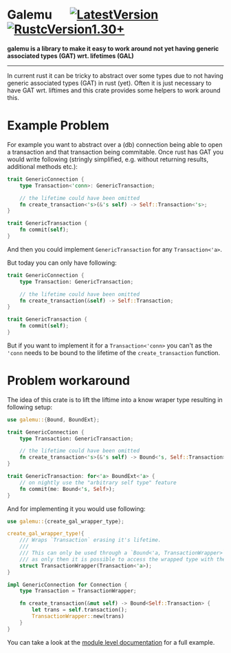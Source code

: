 # Galemu &emsp; [![LatestVersion]][crates.io] [![RustcVersion1.30+]][rustc_ver]

[LatestVersion]: https://img.shields.io/crates/v/galemu.svg
[crates.io]: https://crates.io/crates/galemu
[RustcVersion1.30+]: https://img.shields.io/badge/rustc-1.30+-lightgray.svg
[rustc_ver]: https://blog.rust-lang.org/2018/10/25/Rust-1.30.0.html


**galemu is a library to make it easy to work around not yet having generic associated types (GAT) wrt. lifetimes (GAL)**

---


In current rust it can be tricky to abstract over some types due to not
having generic associated types (GAT) in rust (yet). Often it is just
necessary to have GAT wrt. liftimes and this crate provides some helpers
to work around this.

# Example Problem

For example you want to abstract over a (db) connection being able to
open a transaction and that transaction being commitable. Once rust
has GAT you would write following (stringly simplified, e.g. without
returning results, additional methods etc.):

```rust
trait GenericConnection {
    type Transaction<'conn>: GenericTransaction;

    // the lifetime could have been omitted
    fn create_transaction<'s>(&'s self) -> Self::Transaction<'s>;
}

trait GenericTransaction {
    fn commit(self);
}
```

And then you could implement `GenericTransaction` for any `Transaction<'a>`.

But today you can only have following:

```rust
trait GenericConnection {
    type Transaction: GenericTransaction;

    // the lifetime could have been omitted
    fn create_transaction(&self) -> Self::Transaction;
}

trait GenericTransaction {
    fn commit(self);
}
```

But if you want to implement it for a `Transaction<'conn>` you can't as
the `'conn` needs to be bound to the lifetime of the `create_transaction`
function.


# Problem workaround

The idea of this crate is to lift the liftime into a know wraper type
resulting in following setup:

```rust
use galemu::{Bound, BoundExt};

trait GenericConnection {
    type Transaction: GenericTransaction;

    // the lifetime could have been omitted
    fn create_transaction<'s>(&'s self) -> Bound<'s, Self::Transaction>;
}

trait GenericTransaction: for<'a> BoundExt<'a> {
    // on nightly use the "arbitrary self type" feature
    fn commit(me: Bound<'s, Self>);
}
```

And for implementing it you would use following:

```rust
use galemu::{create_gal_wrapper_type};

create_gal_wrapper_type!{
    /// Wraps `Transaction` erasing it's lifetime.
    ///
    /// This can only be used through a `Bound<'a, TransactionWrapper>` instance,
    /// as only then it is possible to access the wrapped type with the correct lifetime.
    struct TransactionWrapper(Transaction<'a>);
}

impl GenericConnection for Connection {
    type Transaction = TransactionWrapper;

    fn create_transaction(&mut self) -> Bound<Self::Transaction> {
        let trans = self.transaction();
        TransactionWrapper::new(trans)
    }
}
```

You can take a look at the [module level documentation](https://docs.rs/galemu) for a full example.
